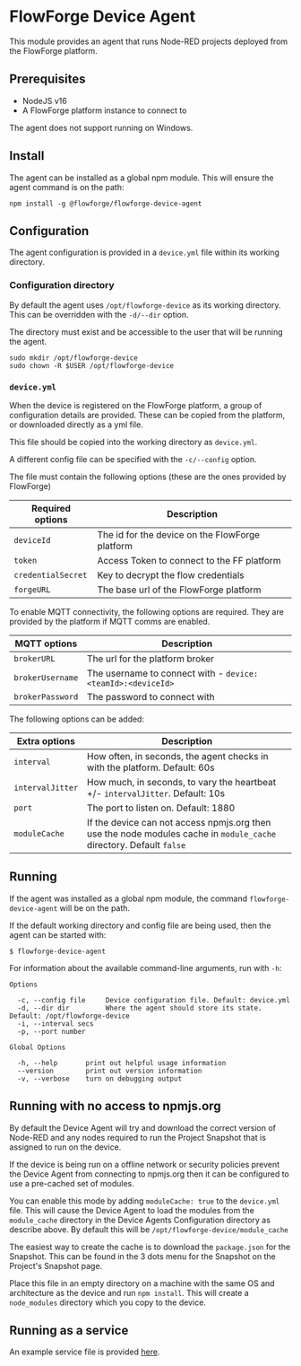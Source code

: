 # FlowForge Device Agent

This module provides an agent that runs Node-RED projects deployed from the
FlowForge platform.

## Prerequisites

 - NodeJS v16
 - A FlowForge platform instance to connect to

The agent does not support running on Windows.

## Install

The agent can be installed as a global npm module. This will ensure the agent
command is on the path:

```
npm install -g @flowforge/flowforge-device-agent
```

## Configuration

The agent configuration is provided in a `device.yml` file within its working
directory.


### Configuration directory

By default the agent uses `/opt/flowforge-device` as its working directory. 
This can be overridden with the `-d/--dir` option.

The directory must exist and be accessible to the user that will be
running the agent.

```
sudo mkdir /opt/flowforge-device
sudo chown -R $USER /opt/flowforge-device
```

### `device.yml`

When the device is registered on the FlowForge platform, a group of configuration
details are provided. These can be copied from the platform, or downloaded directly
as a yml file.

This file should be copied into the working directory as `device.yml`.

A different config file can be specified with the `-c/--config` option.

The file must contain the following options (these are the ones provided by 
FlowForge)

Required options   | Description
-------------------|---------------
`deviceId`         | The id for the device on the FlowForge platform
`token`            | Access Token to connect to the FF platform
`credentialSecret` | Key to decrypt the flow credentials
`forgeURL`         | The base url of the FlowForge platform

To enable MQTT connectivity, the following options are required. They are provided
by the platform if MQTT comms are enabled.

MQTT options   | Description
---------------|---------------
`brokerURL`      | The url for the platform broker
`brokerUsername` | The username to connect with - `device:<teamId>:<deviceId>`
`brokerPassword` | The password to connect with

The following options can be added:

Extra options   | Description
----------------|---------------
`interval`      | How often, in seconds, the agent checks in with the platform. Default: 60s
`intervalJitter`| How much, in seconds, to vary the heartbeat +/- `intervalJitter`. Default: 10s
`port`          | The port to listen on. Default: 1880
`moduleCache`   | If the device can not access npmjs.org then use the node modules cache in `module_cache` directory. Default `false`

## Running

If the agent was installed as a global npm module, the command 
`flowforge-device-agent` will be on the path.

If the default working directory and config file are being used, then the agent
can be started with:

```
$ flowforge-device-agent
```

For information about the available command-line arguments, run with `-h`:

```
Options

  -c, --config file     Device configuration file. Default: device.yml
  -d, --dir dir         Where the agent should store its state. Default: /opt/flowforge-device
  -i, --interval secs
  -p, --port number

Global Options

  -h, --help       print out helpful usage information
  --version        print out version information
  -v, --verbose    turn on debugging output
```

## Running with no access to npmjs.org

By default the Device Agent will try and download the correct version of Node-RED and 
any nodes required to run the Project Snapshot that is assigned to run on the device.

If the device is being run on a offline network or security policies prevent the 
Device Agent from connecting to npmjs.org then it can be configured to use a pre-cached 
set of modules.

You can enable this mode by adding `moduleCache: true` to the `device.yml` file. This will 
cause the Device Agent to load the modules from the `module_cache` directory in the Device
Agents Configuration directory as describe above. By default this will be `/opt/flowforge-device/module_cache`

The easiest way to create the cache is to download the `package.json` for the Snapshot. 
This can be found in the 3 dots menu for the Snapshot on the Project's Snapshot page.

Place this file in an empty directory on a machine with the same OS and architecture as 
the device and run `npm install`. This will create a `node_modules` directory which you 
copy to the device.

## Running as a service

An example service file is provided [here](https://github.com/flowforge/flowforge-device-agent/tree/main/service).
